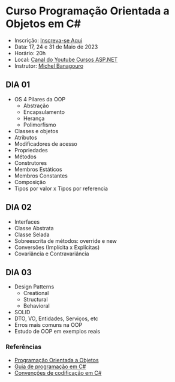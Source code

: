 # Curso Programação Orientada a Objetos em C#

* Inscrição: [Inscreva-se Aqui](https://lp.cursosdeaspnet.com.br/curso-poo-csharp-online-gratuito)
* Data: 17, 24 e 31 de Maio de 2023
* Horário: 20h
* Local: [Canal do Youtube Cursos ASP.NET](https://www.youtube.com/@cursosaspnet)
* Instrutor: [Michel Banagouro](https://www.linkedin.com/in/mbanagouro/)

## DIA 01

* OS 4 Pilares da OOP
  * Abstração
  * Encapsulamento
  * Herança
  * Polimorfismo
* Classes e objetos
* Atributos
* Modificadores de acesso
* Propriedades
* Métodos
* Construtores
* Membros Estáticos
* Membros Constantes
* Composição
* Tipos por valor x Tipos por referencia

## DIA 02

* Interfaces
* Classe Abstrata
* Classe Selada
* Sobreescrita de métodos: override e new
* Conversões (Implícita x Explícitas)
* Covariância e Contravariância

## DIA 03

* Design Patterns
  * Creational
  * Structural 
  * Behavioral	
* SOLID
* DTO, VO, Entidades, Serviços, etc
* Erros mais comuns na OOP
* Estudo de OOP em exemplos reais

### Referências

* [Programação Orientada a Objetos](https://learn.microsoft.com/pt-br/dotnet/csharp/fundamentals/object-oriented/)
* [Guia de programação em C#](https://learn.microsoft.com/pt-br/dotnet/csharp/programming-guide/)
* [Convenções de codificação em C#](https://learn.microsoft.com/pt-br/dotnet/csharp/fundamentals/coding-style/coding-conventions)

